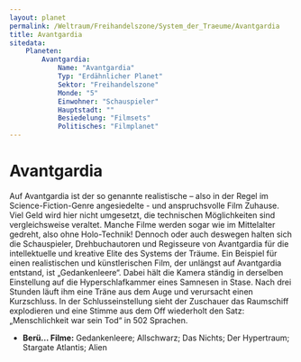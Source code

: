 ```yaml
---
layout: planet
permalink: /Weltraum/Freihandelszone/System_der_Traeume/Avantgardia
title: Avantgardia
sitedata:
    Planeten:
        Avantgardia:
            Name: "Avantgardia"
            Typ: "Erdähnlicher Planet"
            Sektor: "Freihandelszone"
            Monde: "5"
            Einwohner: "Schauspieler"
            Hauptstadt: ""
            Besiedelung: "Filmsets"
            Politisches: "Filmplanet"
---
```


# Avantgardia

Auf Avantgardia ist der so genannte realistische – also in der Regel im Science-Fiction-Genre angesiedelte - und anspruchsvolle Film Zuhause. Viel Geld wird hier nicht umgesetzt, die technischen Möglichkeiten sind vergleichsweise veraltet. Manche Filme werden sogar wie im Mittelalter gedreht, also ohne Holo-Technik! Dennoch oder auch deswegen halten sich die Schauspieler, Drehbuchautoren und Regisseure von Avantgardia für die intellektuelle und kreative Elite des Systems der Träume. Ein Beispiel für einen realistischen und künstlerischen Film, der unlängst auf Avantgardia entstand, ist „Gedankenleere“. Dabei hält die Kamera ständig in derselben Einstellung auf die Hyperschlafkammer eines Samnesen in Stase. Nach drei Stunden läuft ihm eine Träne aus dem Auge und verursacht einen Kurzschluss. In der Schlusseinstellung sieht der Zuschauer das Raumschiff explodieren und eine Stimme aus dem Off wiederholt den Satz: „Menschlichkeit war sein Tod“ in 502 Sprachen.

- **Berü… Filme:** Gedankenleere; Allschwarz; Das Nichts; Der Hypertraum; Stargate Atlantis; Alien
